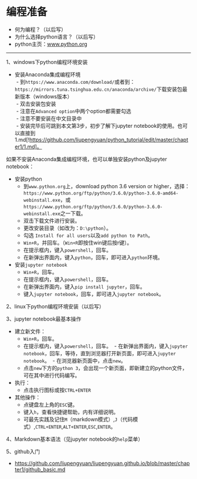 # 编程准备
- 何为编程？（以后写）
- 为什么选择python语言？（以后写）
- python主页：www.python.org
---
1、windows下python编程环境安装
- 安装Anaconda集成编程环境  
  - 到`https://www.anaconda.com/download/`或者到：`https://mirrors.tuna.tsinghua.edu.cn/anaconda/archive/`下载安装包最新版本（windows版本）  
  - 双击安装包安装  
  - 注意在`Advanced option`中两个option都需要勾选  
  - 注意不要安装在中文目录中  
  - 安装完毕后可跳到本文第3步，初步了解下jupyter notebook的使用。也可以直接到1.md[!https://github.com/liupengyuan/python_tutorial/edit/master/chapter1/1.md]。 
 
如果不安装Anaconda集成编程环境，也可以单独安装python及jupyter notebook：
- 安装python
  - 到`www.python.org`上，download python 3.6 version or higher，选择：`https://www.python.org/ftp/python/3.6.0/python-3.6.0-amd64-webinstall.exe`，或
`https://www.python.org/ftp/python/3.6.0/python-3.6.0-webinstall.exe`之一下载。
  - 双击下载文件进行安装。
  - 更改安装目录（如改为：`D:\python`）。
  - 勾选 `Install for all users`以及`add python to Path`。
  - `Win+R`，并回车。（`Win+R`即按住win键后按r键）。
  - 在提示框内，键入`powershell`，回车。
  - 在新弹出界面内，键入`python`，回车，即可进入`python`环境。
- 安装`jupyter notebook`
  - `Win+R`，回车。
  - 在提示框内，键入`powershell`，回车。
  - 在新弹出界面内，键入`pip install jupyter`，回车。
  - 键入`jupyter notebook`，回车，即可进入`jupyter notebook`。

2、linux下python编程环境安装（以后写）

3、jupyter notebook最基本操作
- 建立新文件：
  - `Win+R`，回车。
  - 在提示框内，键入`powershell`，回车。
  - 在新弹出界面内，键入`jupyter notebook`，回车，等待，直到浏览器打开新页面，即可进入`jupyter notebook`。
  - 在浏览器新页面中，点击`new`。
  - 点击`new`下方的`python 3`，会出现一个新页面，即新建立的python文件，可在其中进行代码编写。
- 执行：
  - 点击执行图标或按`CTRL+ENTER`
- 其他操作：
  - 点键盘左上角的`ESC`键。
  - 键入`h`，查看快捷键帮助，内有详细说明。
  - 可最先实践及记住`M`（markdown模式）,`J`（代码模式）,`CTRL+ENTER`,`ALT+ENTER`,`ESC`,`ENTER`。
 
 4、Markdown基本语法（见jupyter notebook的`help`菜单）
 
 5、github入门
 - https://github.com/liupengyuan/liupengyuan.github.io/blob/master/chapter1/github_basic.md
